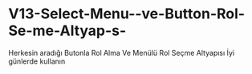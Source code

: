 # V13-Select-Menu--ve-Button-Rol-Se-me-Altyap-s-
Herkesin aradığı Butonla Rol Alma Ve Menülü Rol Seçme Altyapısı İyi günlerde kullanın
